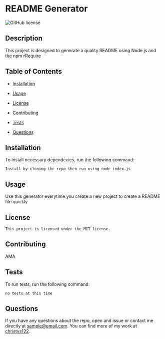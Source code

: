 # README Generator
  ![GitHub license](https://img.shields.io/badge/license-MIT-blue.svg)

  ## Description

This project is designed to generate a quality README using Node.js and the npm rRequire

## Table of Contents

* [Installation](#installation)

* [Usage](#usage)

* [License](#license)

* [Contributing](#contributing)

* [Tests](#tests)

* [Questions](#questions)

## Installation

To install necessary dependecies, run the following command:

```
Install by cloning the repo then run using node index.js
```

## Usage

Use this generator everytime you create a new project to create a README file quickly

## License
    
    This project is licensed under the MIT license.

## Contributing

AMA

## Tests

To run tests, run the following command:

```
no tests at this time
```

## Questions

If you have any questions about the repo, open and issue or contact me directly at sample@email.com.
You can find more of my work at [christys122](https://github.com/christys122/).

